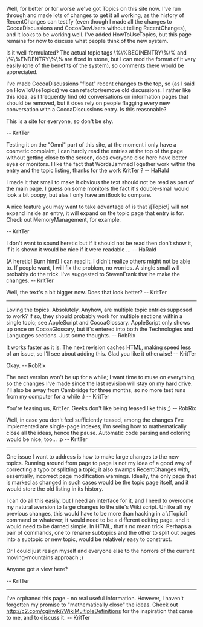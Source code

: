 Well, for better or for worse we've got Topics on this site now. I've run through and made lots of changes to get it all working, as the history of RecentChanges can testify (even though I made all the changes to CocoaDiscussions and CocoaDevUsers without telling RecentChanges), and it looks to be working well. I've added HowToUseTopics, but this page remains for now to discuss what people think of the new system.

Is it well-formulated? The actual topic tags \\%\\%BEGINENTRY\\%\\% and \\%\\%ENDENTRY\\%\\% are fixed in stone, but I can mod the format of it very easily (one of the benefits of the system), so comments there would be appreciated.

I've made CocoaDiscussions "float" recent changes to the top, so (as I said on HowToUseTopics) we can refactor/remove old discussions. I rather like this idea, as I frequently find old conversations on information pages that should be removed, but it does rely on people flagging every new conversation with a CocoaDiscussions entry. Is this reasonable?

This is a site for everyone, so don't be shy.

-- KritTer

Testing it on the "Omni" part of this site, at the moment i only have a cosmetic complaint, i can hardly read the entries at the top of the page without getting close to the screen, does everyone else here have better eyes or monitors. I like the fact that WordsJammedTogether work within the entry and the topic listing, thanks for the work KritTer ? -- HaRald 

I made it that small to make it obvious the text should not be read as part of the main page. I guess on some monitors the fact it's double-small would look a bit poopy, but alas I only have an iBook to compare.

A nice feature you may want to take advantage of is that \\[Topic\\] will not expand inside an entry, it will expand on the topic page that entry is for. Check out MemoryManagement, for example.

-- KritTer

I don't want to sound heretic but if it should not be read then don't show it, if it is shown it would be nice if it were readable ... 
-- HaRald

(A heretic! Burn him!) I can read it. I didn't realize others might not be able to. If people want, I will fix the problem, no worries. A single small will probably do the trick. I've suggested to StevenFrank that he make the changes. -- KritTer

Well, the text's a bit bigger now. Does that look better? -- KritTer

----

Loving the topics. Absolutely. Anyhow, are multiple topic entries supposed to work? If so, they should probably work for multiple sections within a single topic; see AppleScript and CocoaGlossary. AppleScript only shows up once on CocoaGlossary, but it's entered into both the Technologies and Languages sections. Just some thoughts. -- RobRix

It works faster as it is. The next revision caches HTML, making speed less of an issue, so I'll see about adding this. Glad you like it otherwise! -- KritTer

Okay. -- RobRix

The next version won't be up for a while; I want time to muse on everything, so the changes I've made since the last revision will stay on my hard drive. I'll also be away from Cambridge for three months, so no more test runs from my computer for a while :) -- KritTer

You're teasing us, KritTer. Geeks don't like being teased like this ;) -- RobRix

Well, in case you don't feel sufficiently teased, among the changes I've implemented are single-page indexes; I'm seeing how to mathematically close all the ideas, hence the pause. Automatic code parsing and coloring would be nice, too... :p -- KritTer

----

One issue I want to address is how to make large changes to the new topics. Running around from page to page is not my idea of a good way of correcting a typo or splitting a topic; it also swamps RecentChanges with, essentially, incorrect page modification warnings. Ideally, the only page that is marked as changed in such cases would be the topic page itself, and it would store the old listing in its history.

I can do all this easily, but I need an interface for it, and I need to overcome my natural aversion to large changes to the site's Wiki script. Unlike all my previous changes, this would have to be more than hacking in a \\[Topic\\] command or whatever; it would need to be a different editing page, and it would need to be darned simple. In HTML, that's no mean trick. Perhaps a pair of commands, one to rename subtopics and the other to split out pages into a subtopic or new topic, would be relatively easy to construct.

Or I could just resign myself and everyone else to the horrors of the current moving-mountains approach ;)

Anyone got a view here?

-- KritTer

----

I've orphaned this page - no real useful information. However, I haven't forgotten my promise to "mathematically close" the ideas. Check out http://c2.com/cgi/wiki?WikiMultipleDefinitions for the inspiration that came to me, and to discuss it. -- KritTer
